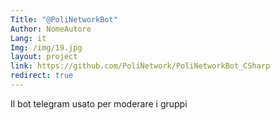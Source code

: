 ```yaml
---
Title: "@PoliNetworkBot"
Author: NomeAutore
Lang: it
Img: /img/19.jpg
layout: project
link: https://github.com/PoliNetwork/PoliNetworkBot_CSharp
redirect: true
---
```

Il bot telegram usato per moderare i gruppi
